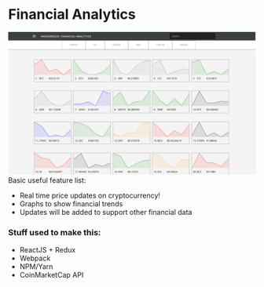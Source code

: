 # Financial Analytics




![Alt text](/assets/Work.png?raw=true "Home Page")
Basic useful feature list:

 * Real time price updates on cryptocurrency!
 * Graphs to show financial trends
 * Updates will be added to support other financial data





### Stuff used to make this:

 * ReactJS + Redux
 * Webpack
 * NPM/Yarn
 * CoinMarketCap API
